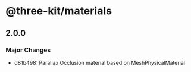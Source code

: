 # @three-kit/materials

## 2.0.0

### Major Changes

- d81b498: Parallax Occlusion material based on MeshPhysicalMaterial
